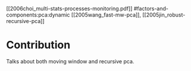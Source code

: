 [[2006choi_multi-stats-processes-monitoring.pdf]]
#factors-and-components:pca:dynamic 
[[2005wang_fast-mw-pca]], [[2005jin_robust-recursive-pca]]

# Contribution 

   Talks about both moving window and recursive pca. 

